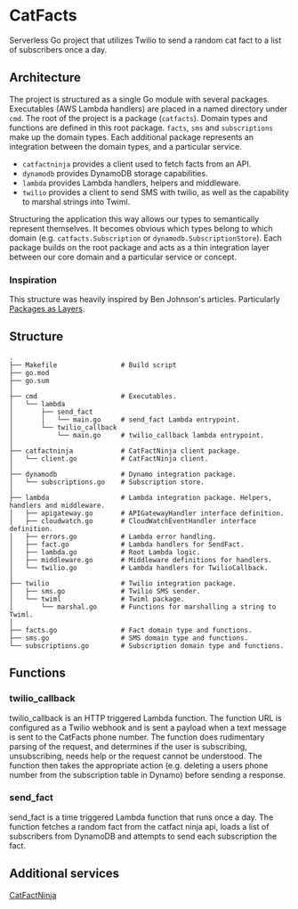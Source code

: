 # CatFacts

Serverless Go project that utilizes Twilio to send a random cat fact to a list of subscribers once a day.

## Architecture

The project is structured as a single Go module with several packages. Executables (AWS Lambda handlers) are placed in a named directory under `cmd`. The root of the project is a package (`catfacts`). Domain types and functions are defined in this root package. `facts`, `sms` and `subscriptions` make up the domain types. Each additional package represents an integration between the domain types, and a particular service.

-  `catfactninja` provides a client used to fetch facts from an API.
-  `dynamodb` provides DynamoDB storage capabilities.
-  `lambda` provides Lambda handlers, helpers and middleware.
-  `twilio` provides a client to send SMS with twilio, as well as the capability to marshal strings into Twiml.

Structuring the application this way allows our types to semantically represent themselves. It becomes obvious which types belong to which domain (e.g. `catfacts.Subscription` or `dynamodb.SubscriptionStore`). Each package builds on the root package and acts as a thin integration layer between our core domain and a particular service or concept.

### Inspiration

This structure was heavily inspired by Ben Johnson's articles. Particularly [Packages as Layers](https://www.gobeyond.dev/packages-as-layers/).

## Structure

 ```
 .
├── Makefile                # Build script
├── go.mod
├── go.sum
│
├── cmd                     # Executables.
│   └── lambda
│       ├── send_fact       
│       │   └── main.go     # send_fact Lambda entrypoint.
│       └── twilio_callback
│           └── main.go     # twilio_callback lambda entrypoint.
│
├── catfactninja            # CatFactNinja client package.
│   └── client.go           # CatFactNinja client.
│
├── dynamodb                # Dynamo integration package.
│   └── subscriptions.go    # Subscription store.
│
├── lambda                  # Lambda integration package. Helpers, handlers and middleware.
│   ├── apigateway.go       # APIGatewayHandler interface definition.
│   ├── cloudwatch.go       # CloudWatchEventHandler interface definition.
│   ├── errors.go           # Lambda error handling.
│   ├── fact.go             # Lambda handlers for SendFact.
│   ├── lambda.go           # Root Lambda logic.
│   ├── middleware.go       # Middleware definitions for handlers.
│   └── twilio.go           # Lambda handlers for TwilioCallback.
│
├── twilio                  # Twilio integration package.
│   ├── sms.go              # Twilio SMS sender.
│   └── twiml               # Twiml package.
│       └── marshal.go      # Functions for marshalling a string to Twiml.
│
├── facts.go                # Fact domain type and functions.
├── sms.go                  # SMS domain type and functions.
└── subscriptions.go        # Subscription domain type and functions.
 ```
 
## Functions
 
### twilio_callback

twilio_callback is an HTTP triggered Lambda function. The function URL is configured as a Twilio webhook and is sent a payload when a text message is sent to the CatFacts phone number. The function does rudimentary parsing of the request, and determines if the user is subscribing, unsubscribing, needs help or the request cannot be understood. The function then takes the appropriate action (e.g. deleting a users phone number from the subscription table in Dynamo) before sending a response. 
 
### send_fact
 
send_fact is a time triggered Lambda function that runs once a day. The function fetches a random fact from the catfact ninja api, loads a list of subscribers from DynamoDB and attempts to send each subscription the fact.
 
## Additional services
 
[CatFactNinja](https://catfact.ninja/)
